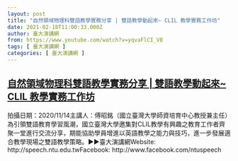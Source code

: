```yaml
---
layout: post
title: "自然領域物理科雙語教學實務分享 | 雙語教學動起來~ CLIL 教學實務工作坊"
date: 2021-02-18T11:00:33.000Z
author: 臺大演講網
from: https://www.youtube.com/watch?v=yqvaFlCI_V8
tags: [ 臺大演講網 ]
categories: [ 臺大演講網 ]
---
```

<!--1613646033000-->
[自然領域物理科雙語教學實務分享 | 雙語教學動起來~ CLIL 教學實務工作坊](https://www.youtube.com/watch?v=yqvaFlCI_V8)
------

<div>
拍攝日期：2020/11/14主講人：傅昭銘（國立臺灣大學師資培育中心教授兼主任）為引領雙語教育學習風潮，國立臺灣大學邀集對CLIL教學有興趣之教育工作者齊聚一堂進行交流分享，期能協助學員增進以英語教學之能力與技巧，進一步發展適合教學現場之雙語教學策略。►►臺大演講網Website: http://speech.ntu.edu.twFacebook: http://www.facebook.com/ntuspeech
</div>
